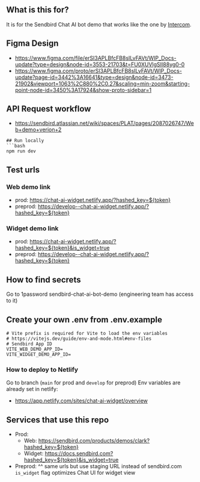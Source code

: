 ## What is this for?
It is for the Sendbird Chat AI bot demo that works like the one by [Intercom](https://www.intercom.com/view-demos).

## Figma Design
- https://www.figma.com/file/erSI3APLBfcFB8sILvFAVt/WIP_Docs-update?type=design&node-id=3553-21703&t=FU0XUVlgSII88yg0-0
- https://www.figma.com/proto/erSI3APLBfcFB8sILvFAVt/WIP_Docs-update?page-id=3442%3A16641&type=design&node-id=3473-21902&viewport=1063%2C880%2C0.27&scaling=min-zoom&starting-point-node-id=3450%3A17924&show-proto-sidebar=1

## API Request workflow
- https://sendbird.atlassian.net/wiki/spaces/PLAT/pages/2087026747/Web+demo+verion+2

```
## Run locally
```bash
npm run dev
```
## Test urls
### Web demo link
 - prod: https://chat-ai-widget.netlify.app/?hashed_key=${token}
 - preprod: https://develop--chat-ai-widget.netlify.app/?hashed_key=${token}

### Widget demo link
 - prod: https://chat-ai-widget.netlify.app/?hashed_key=${token}&is_widget=true
 - preprod: https://develop--chat-ai-widget.netlify.app/?hashed_key=${token}

## How to find secrets
Go to 1password
sendbird-chat-ai-bot-demo (engineering team has access to it)

## Create your own .env from .env.example
```
# Vite prefix is required for Vite to load the env variables
# https://vitejs.dev/guide/env-and-mode.html#env-files
# Sendbird App ID
VITE_WEB_DEMO_APP_ID=
VITE_WIDGET_DEMO_APP_ID=
```

### How to deploy to Netlify
Go to branch (`main` for prod and `develop` for preprod)
Env variables are already set in netlify:
- https://app.netlify.com/sites/chat-ai-widget/overview

## Services that use this repo
* Prod:
    * Web: https://sendbird.com/products/demos/clark?hashed_key=${token}
    * Widget: https://docs.sendbird.com?hashed_key=${token}&is_widget=true
* Preprod: ^^ same urls but use staging URL instead of sendbird.com
`is_widget` flag optimizes Chat UI for widget view
